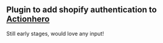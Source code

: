 Plugin to add shopify authentication to [Actionhero](https://www.actionherojs.com/)
----------------------------------------------------------------------------------

Still early stages, would love any input!
